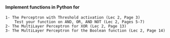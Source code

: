 #### Implement functions in Python for

    1- The Perceptron with Threshold activation (Lec 2, Page 3)
        Test your function on AND, OR, AND NOT (Lec 2, Pages 5-7)
    2- The MultiLayer Perceptron for XOR (Lec 2, Page 13)
    3- The MultiLayer Perceptron for the Boolean function (Lec 2, Page 14)
